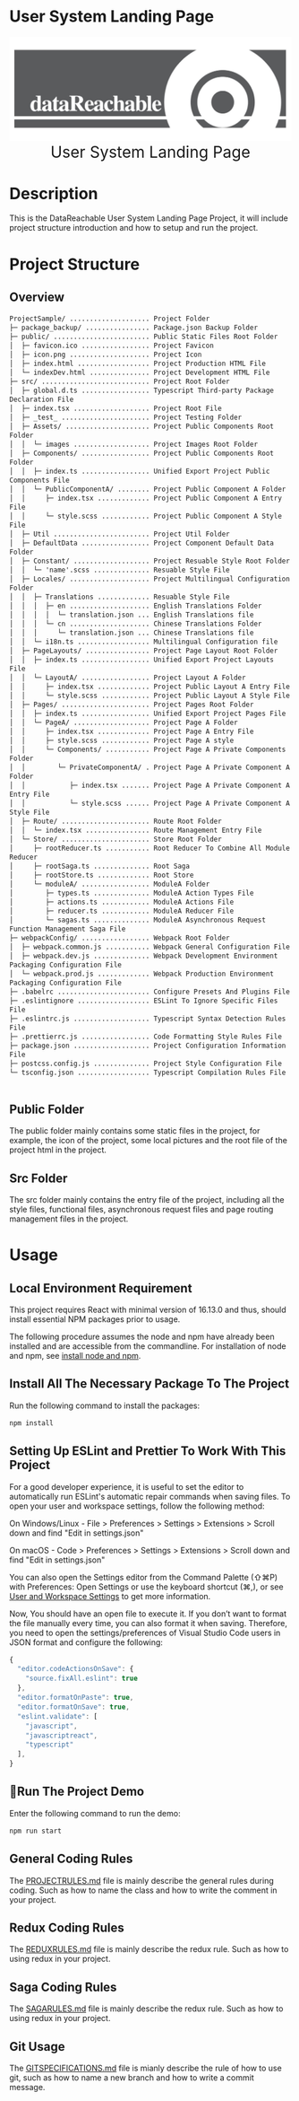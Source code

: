 # User System Landing Page

<div align="center">
	<img src="./logo/logo.jpeg" />
	<br/>
	<div style="margin:auto">
		<span style="font-size:200%">User System Landing Page</span>
	</div>
</div>

# Description

This is the DataReachable User System Landing Page Project, it will include project structure introduction and how to setup and run the project.

# Project Structure

## Overview

```
ProjectSample/ .................... Project Folder
├─ package_backup/ ................ Package.json Backup Folder
├─ public/ ........................ Public Static Files Root Folder
│  ├─ favicon.ico ................. Project Favicon
│  ├─ icon.png .................... Project Icon
│  ├─ index.html .................. Project Production HTML File
│  └─ indexDev.html ............... Project Development HTML File
├─ src/ ........................... Project Root Folder
│  ├─ global.d.ts ................. Typescript Third-party Package Declaration File
│  ├─ index.tsx ................... Project Root File
│  ├─ _test_ ...................... Project Testing Folder
│  ├─ Assets/ ..................... Project Public Components Root Folder
│  │  └─ images ................... Project Images Root Folder
│  ├─ Components/ ................. Project Public Components Root Folder
│  │  ├─ index.ts ................. Unified Export Project Public Components File
│  │  └─ PublicComponentA/ ........ Project Public Component A Folder
│  │     ├─ index.tsx ............. Project Public Component A Entry File
│  │     └─ style.scss ............ Project Public Component A Style File
│  ├─ Util ........................ Project Util Folder
│  ├─ DefaultData ................. Project Component Default Data Folder
│  ├─ Constant/ ................... Project Resuable Style Root Folder
│  │  └─ 'name'.scss .............. Resuable Style File
│  ├─ Locales/ .................... Project Multilingual Configuration Folder
│  │  ├─ Translations ............. Resuable Style File
│  │  │  ├─ en .................... English Translations Folder
│  │  │  │  └─ translation.json ... English Translations file
│  │  │  └─ cn .................... Chinese Translations Folder
│  │  │     └─ translation.json ... Chinese Translations file
│  │  └─ i18n.ts .................. Multilingual Configuration file
│  ├─ PageLayouts/ ................ Project Page Layout Root Folder
│  │  ├─ index.ts ................. Unified Export Project Layouts File
│  │  └─ LayoutA/ ................. Project Layout A Folder
│  │     ├─ index.tsx ............. Project Public Layout A Entry File
│  │     └─ style.scss ............ Project Public Layout A Style File
│  ├─ Pages/ ...................... Project Pages Root Folder
│  │  ├─ index.ts ................. Unified Export Project Pages File
│  │  └─ PageA/ ................... Project Page A Folder
│  │     ├─ index.tsx ............. Project Page A Entry File
│  │     ├─ style.scss ............ Project Page A style
│  │     └─ Components/ ........... Project Page A Private Components Folder
│  │        └─ PrivateComponentA/ . Project Page A Private Component A Folder
│  │           ├─ index.tsx ....... Project Page A Private Component A Entry File
│  │           └─ style.scss ...... Project Page A Private Component A Style File
│  ├─ Route/ ...................... Route Root Folder
│  │  └─ index.tsx ................ Route Management Entry File
│  └─ Store/ ...................... Store Root Folder
│     ├─ rootReducer.ts ........... Root Reducer To Combine All Module Reducer
│     ├─ rootSaga.ts .............. Root Saga
│     ├─ rootStore.ts ............. Root Store
│     └─ moduleA/ ................. ModuleA Folder
│        ├─ types.ts .............. ModuleA Action Types File
│        ├─ actions.ts ............ ModuleA Actions File
│        ├─ reducer.ts ............ ModuleA Reducer File
│        └─ sagas.ts .............. ModuleA Asynchronous Request Function Management Saga File
├─ webpackConfig/ ................. Webpack Root Folder
│  ├─ webpack.common.js ........... Webpack General Configuration File
│  ├─ webpack.dev.js .............. Webpack Development Environment Packaging Configuration File
│  └─ webpack.prod.js ............. Webpack Production Environment Packaging Configuration File
├─ .babelrc ....................... Configure Presets And Plugins File
├─ .eslintignore .................. ESLint To Ignore Specific Files File
├─ .eslintrc.js ................... Typescript Syntax Detection Rules File
├─ .prettierrc.js ................. Code Formatting Style Rules File
├─ package.json ................... Project Configuration Information File
├─ postcss.config.js .............. Project Style Configuration File
└─ tsconfig.json .................. Typescript Compilation Rules File


```

## Public Folder

The public folder mainly contains some static files in the project, for example, the icon of the project, some local pictures and the root file of the project html in the project.

## Src Folder

The src folder mainly contains the entry file of the project, including all the style files, functional files, asynchronous request files and page routing management files in the project.

# Usage

## Local Environment Requirement

This project requires React with minimal version of 16.13.0 and thus, should install essential NPM packages prior to usage.

The following procedure assumes the node and npm have already been installed and are accessible from the commandline. For installation of node and npm, see [install node and npm](https://www.npmjs.com/get-npm).

## Install All The Necessary Package To The Project

Run the following command to install the packages:

```javascript
npm install
```

## Setting Up ESLint and Prettier To Work With This Project

For a good developer experience, it is useful to set the editor to automatically run ESLint's automatic repair commands when saving files.
To open your user and workspace settings, follow the following method:

On Windows/Linux - File > Preferences > Settings > Extensions > Scroll down and find "Edit in settings.json"

On macOS - Code > Preferences > Settings > Extensions > Scroll down and find "Edit in settings.json"

You can also open the Settings editor from the Command Palette (⇧⌘P) with Preferences: Open Settings or use the keyboard shortcut (⌘,), or see [User and Workspace Settings](https://code.visualstudio.com/docs/getstarted/settings) to get more information.

Now, You should have an open file to execute it. If you don’t want to format the file manually every time, you can also format it when saving. Therefore, you need to open the settings/preferences of Visual Studio Code users in JSON format and configure the following:

```javascript
{
  "editor.codeActionsOnSave": {
    "source.fixAll.eslint": true
  },
  "editor.formatOnPaste": true,
  "editor.formatOnSave": true,
  "eslint.validate": [
    "javascript",
    "javascriptreact",
    "typescript"
  ],
}
```

## Run The Project Demo

Enter the following command to run the demo:

```javascript
npm run start
```

## General Coding Rules

The [PROJECTRULES.md](./Doc/PROJECTRULES.md) file is mainly describe the general rules during coding. Such as how to name the class and how to write the comment in your project.

## Redux Coding Rules

The [REDUXRULES.md](./Doc/REDUXRULES.md) file is mainly describe the redux rule. Such as how to using redux in your project.

## Saga Coding Rules

The [SAGARULES.md](./Doc/SAGARULES.md) file is mainly describe the redux rule. Such as how to using redux in your project.

## Git Usage

The [GITSPECIFICATIONS.md](./Doc/GITSPECIFICATIONS.md) file is mianly describe the rule of how to use git, such as how to name a new branch and how to write a commit message.
